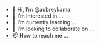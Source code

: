 - 👋 Hi, I’m @aubreykama
- 👀 I’m interested in ...
- 🌱 I’m currently learning ...
- 💞️ I’m looking to collaborate on ...
- 📫 How to reach me ...

<!---
aubreykama/aubreykama is a ✨ special ✨ repository because its `README.md` (this file) appears on your GitHub profile.
You can click the Preview link to take a look at your changes.
--->
